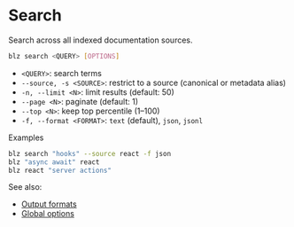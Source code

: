 # Search

Search across all indexed documentation sources.

```bash
blz search <QUERY> [OPTIONS]
```
- `<QUERY>`: search terms
- `--source, -s <SOURCE>`: restrict to a source (canonical or metadata alias)
- `-n, --limit <N>`: limit results (default: 50)
- `--page <N>`: paginate (default: 1)
- `--top <N>`: keep top percentile (1–100)
- `-f, --format <FORMAT>`: `text` (default), `json`, `jsonl`

Examples

```bash
blz search "hooks" --source react -f json
blz "async await" react
blz react "server actions"
```

See also:
- [Output formats](./output-formats.md)
- [Global options](./global.md)
